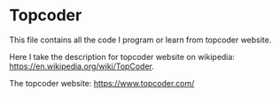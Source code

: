 # Topcoder
This file contains all the code I program or learn from topcoder website. 

Here I take the description for topcoder website on wikipedia: https://en.wikipedia.org/wiki/TopCoder. 

The topcoder website:  https://www.topcoder.com/ 
